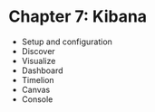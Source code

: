 # Chapter 7: Kibana #

* Setup and configuration
* Discover
* Visualize
* Dashboard
* Timelion
* Canvas
* Console